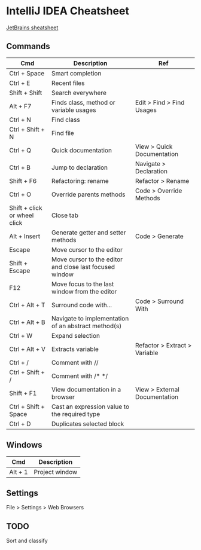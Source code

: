 IntelliJ IDEA Cheatsheet
===

[JetBrains sheatsheet](https://resources.jetbrains.com/assets/products/intellij-idea/IntelliJIDEA_ReferenceCard.pdf)

Commands
---

| Cmd                          | Description                                             | Ref                           |
|------------------------------|---------------------------------------------------------|-------------------------------|
| Ctrl + Space                 | Smart completion                                        |                               |
| Ctrl + E                     | Recent files                                            |                               |
| Shift + Shift                | Search everywhere                                       |                               |
| Alt + F7                     | Finds class, method or variable usages                  | Edit > Find > Find Usages     |
| Ctrl + N                     | Find class                                              |                               |
| Ctrl + Shift + N             | Find file                                               |                               |
| Ctrl + Q                     | Quick documentation                                     | View > Quick Documentation    |
| Ctrl + B                     | Jump to declaration                                     | Navigate > Declaration        |
| Shift + F6                   | Refactoring: rename                                     | Refactor > Rename             |
| Ctrl + O                     | Override parents methods                                | Code  > Override Methods      |
| Shift + click or wheel click | Close tab                                               |                               |
| Alt + Insert                 | Generate getter and setter methods                      | Code > Generate               |
| Escape                       | Move cursor to the editor                               |                               |
| Shift + Escape               | Move cursor to the editor and close last focused window |                               |
| F12                          | Move focus to the last window from the editor           |                               |
| Ctrl + Alt + T               | Surround code with...                                   | Code > Surround With          |
| Ctrl + Alt + B               | Navigate to implementation of an abstract method(s)     |                               |
| Ctrl + W                     | Expand selection                                        |                               |
| Ctrl + Alt + V               | Extracts variable                                       | Refactor > Extract > Variable |
| Ctrl + /                     | Comment with //                                         |                               |
| Ctrl + Shift + /             | Comment with /* */                                      |                               |
| Shift + F1                   | View documentation in a browser                         | View > External Documentation |
| Ctrl + Shift + Space         | Cast an expression value to the required type           |                               |
| Ctrl + D                     | Duplicates selected block                               |                               |

Windows
---

| Cmd     | Description    |
|---------|----------------|
| Alt + 1 | Project window |

Settings
---

File > Settings > Web Browsers

TODO
---

Sort and classify
